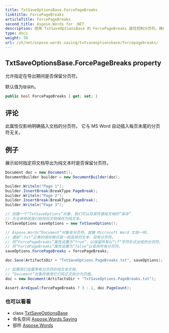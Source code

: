 ```yaml
---
title: TxtSaveOptionsBase.ForcePageBreaks
linktitle: ForcePageBreaks
articleTitle: ForcePageBreaks
second_title: Aspose.Words for .NET
description: 使用 TxtSaveOptionsBase 的 ForcePageBreaks 属性控制分页符。确保无缝导出并轻松维护文档格式。
type: docs
weight: 30
url: /zh/net/aspose.words.saving/txtsaveoptionsbase/forcepagebreaks/
---
```

## TxtSaveOptionsBase.ForcePageBreaks property

允许指定在导出期间是否保留分页符。

默认值为`错误的`。

```csharp
public bool ForcePageBreaks { get; set; }
```

## 评论

此属性仅影响明确插入文档的分页符。 它与 MS Word 自动插入每页末尾的分页符无关。

## 例子

展示如何指定将文档导出为纯文本时是否保留分页符。

```csharp
Document doc = new Document();
DocumentBuilder builder = new DocumentBuilder(doc);

builder.Writeln("Page 1");
builder.InsertBreak(BreakType.PageBreak);
builder.Writeln("Page 2");
builder.InsertBreak(BreakType.PageBreak);
builder.Writeln("Page 3");

// 创建一个“TxtSaveOptions”对象，我们可以将其传递给文档的“保存”
// 方法来修改我们如何将文档保存为纯文本。
TxtSaveOptions saveOptions = new TxtSaveOptions();

// Aspose.Words“Document”对象有分页符，就像 Microsoft Word 文档一样。
// 诸如“.txt”之类的保存格式是一段连续的文本，没有分页符。
// 将“ForcePageBreaks”属性设置为“true”，以保留所有以“\f”字符形式出现的分页符。
// 将“ForcePageBreaks”属性设置为“false”以丢弃所有分页符。
saveOptions.ForcePageBreaks = forcePageBreaks;

doc.Save(ArtifactsDir + "TxtSaveOptions.PageBreaks.txt", saveOptions);

// 如果我们加载带有分页符的纯文本文档，
// “Document”对象将使用它们将正文拆分为页面。
doc = new Document(ArtifactsDir + "TxtSaveOptions.PageBreaks.txt");

Assert.AreEqual(forcePageBreaks ? 3 : 1, doc.PageCount);
```

### 也可以看看

* class [TxtSaveOptionsBase](../)
* 命名空间 [Aspose.Words.Saving](../../../aspose.words.saving/)
* 部件 [Aspose.Words](../../../)
